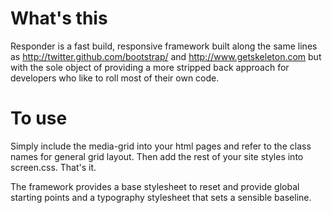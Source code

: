 <h1>What's this</h1>
<p>Responder is a fast build, responsive framework built along the same lines as <a href="http://twitter.github.com/bootstrap/">http://twitter.github.com/bootstrap/</a> and <a href="http://www.getskeleton.com/">http://www.getskeleton.com</a> but with the sole object of providing a more stripped back approach for developers who like to roll most of their own code.</p>

<h1>To use</h1>
<p>Simply include the media-grid into your html pages and refer to the class names for general grid layout. Then add the rest of your site styles into screen.css. That's it.</p>
<p>The framework provides a base stylesheet to reset and provide global starting points and a typography stylesheet that sets a sensible baseline.</p>